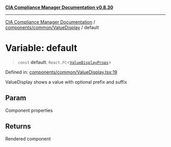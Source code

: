 [**CIA Compliance Manager Documentation v0.8.30**](../../../../README.md)

***

[CIA Compliance Manager Documentation](../../../../modules.md) / [components/common/ValueDisplay](../README.md) / default

# Variable: default

> `const` **default**: `React.FC`\<[`ValueDisplayProps`](../interfaces/ValueDisplayProps.md)\>

Defined in: [components/common/ValueDisplay.tsx:19](https://github.com/Hack23/cia-compliance-manager/blob/6afa716316469147e542039d136ec79ffdbd4ac9/src/components/common/ValueDisplay.tsx#L19)

ValueDisplay shows a value with optional prefix and suffix

## Param

Component properties

## Returns

Rendered component
